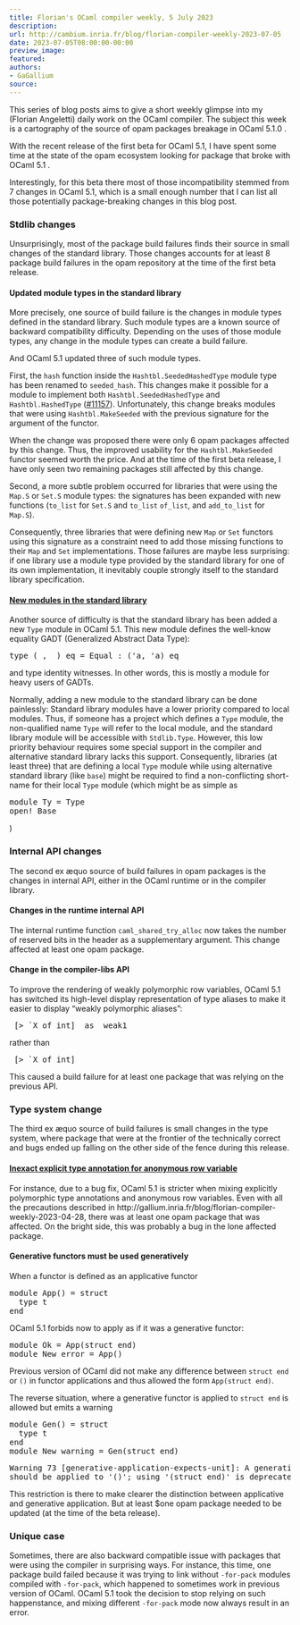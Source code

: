 ```yaml
---
title: Florian's OCaml compiler weekly, 5 July 2023
description:
url: http://cambium.inria.fr/blog/florian-compiler-weekly-2023-07-05
date: 2023-07-05T08:00:00-00:00
preview_image:
featured:
authors:
- GaGallium
source:
---
```





<p>This series of blog posts aims to give a short weekly glimpse into my
(Florian Angeletti) daily work on the OCaml compiler. The subject this
week is a cartography of the source of opam packages breakage in OCaml
5.1.0 .</p>


  

<p>With the recent release of the first beta for OCaml 5.1, I have spent
some time at the state of the opam ecosystem looking for package that
broke with OCaml 5.1 .</p>
<p>Interestingly, for this beta there most of those incompatibility
stemmed from 7 changes in OCaml 5.1, which is a small enough number that
I can list all those potentially package-breaking changes in this blog
post.</p>
<h3>Stdlib changes</h3>
<p>Unsurprisingly, most of the package build failures finds their source
in small changes of the standard library. Those changes accounts for at
least 8 package build failures in the opam repository at the time of the
first beta release.</p>
<h4>Updated module
types in the standard library</h4>
<p>More precisely, one source of build failure is the changes in module
types defined in the standard library. Such module types are a known
source of backward compatibility difficulty. Depending on the uses of
those module types, any change in the module types can create a build
failure.</p>
<p>And OCaml 5.1 updated three of such module types.</p>
<p>First, the <code>hash</code> function inside the
<code>Hashtbl.SeededHashedType</code> module type has been renamed to
<code>seeded_hash</code>. This changes make it possible for a module to
implement both <code>Hashtbl.SeededHashedType</code> and
<code>Hashtbl.HashedType</code> (<a href="https://github.com/ocaml/ocaml/pull/11157">#11157</a>).
Unfortunately, this change breaks modules that were using
<code>Hashtbl.MakeSeeded</code> with the previous signature for the
argument of the functor.</p>
<p>When the change was proposed there were only 6 opam packages affected
by this change. Thus, the improved usability for the
<code>Hashtbl.MakeSeeded</code> functor seemed worth the price. And at
the time of the first beta release, I have only seen two remaining
packages still affected by this change.</p>
<p>Second, a more subtle problem occurred for libraries that were using
the <code>Map.S</code> or <code>Set.S</code> module types: the
signatures has been expanded with new functions (<code>to_list</code>
for <code>Set.S</code> and <code>to_list</code> <code>of_list</code>,
and <code>add_to_list</code> for <code>Map.S</code>).</p>
<p>Consequently, three libraries that were defining new <code>Map</code>
or <code>Set</code> functors using this signature as a constraint need
to add those missing functions to their <code>Map</code> and
<code>Set</code> implementations. Those failures are maybe less
surprising: if one library use a module type provided by the standard
library for one of its own implementation, it inevitably couple strongly
itself to the standard library specification.</p>
<h4><a href="https://github.com/ocaml/ocaml/pull/11581">New modules in the
standard library</a></h4>
<p>Another source of difficulty is that the standard library has been
added a new <code>Type</code> module in OCaml 5.1. This new module
defines the well-know equality GADT (Generalized Abstract Data
Type):</p>
<div class="highlight"><pre><span></span>type (_, _) eq = Equal : ('a, 'a) eq
</pre></div>

<p>and type identity witnesses. In other words, this is mostly a module
for heavy users of GADTs.</p>
<p>Normally, adding a new module to the standard library can be done
painlessly: Standard library modules have a lower priority compared to
local modules. Thus, if someone has a project which defines a
<code>Type</code> module, the non-qualified name <code>Type</code> will
refer to the local module, and the standard library module will be
accessible with <code>Stdlib.Type</code>. However, this low priority
behaviour requires some special support in the compiler and alternative
standard library lacks this support. Consequently, libraries (at least
three) that are defining a local <code>Type</code> module while using
alternative standard library (like <code>base</code>) might be required
to find a non-conflicting short-name for their local <code>Type</code>
module (which might be as simple as</p>
<div class="highlight"><pre><span></span><span class="k">module</span> <span class="n">Ty</span> = <span class="n">Type</span>
<span class="nb">open</span>! <span class="n">Base</span>
</pre></div>

<p>)</p>
<h3>Internal API changes</h3>
<p>The second ex &aelig;quo source of build failures in opam packages is the
changes in internal API, either in the OCaml runtime or in the compiler
library.</p>
<h4>Changes in the runtime
internal API</h4>
<p>The internal runtime function <code>caml_shared_try_alloc</code> now
takes the number of reserved bits in the header as a supplementary
argument. This change affected at least one opam package.</p>
<h4>Change in the compiler-libs
API</h4>
<p>To improve the rendering of weakly polymorphic row variables, OCaml
5.1 has switched its high-level display representation of type aliases
to make it easier to display &ldquo;weakly polymorphic aliases&rdquo;:</p>
<div class="highlight"><pre><span></span> [&gt; `X of int]  as _weak1
</pre></div>

<p>rather than</p>
<div class="highlight"><pre><span></span>_[&gt; `X of int]
</pre></div>

<p>This caused a build failure for at least one package that was relying
on the previous API.</p>
<h3>Type system change</h3>
<p>The third ex &aelig;quo source of build failures is small changes in the
type system, where package that were at the frontier of the technically
correct and bugs ended up falling on the other side of the fence during
this release.</p>
<h4><a href="https://github.com/ocaml/ocaml/pull/12211">Inexact explicit type
annotation for anonymous row variable</a></h4>
<p>For instance, due to a bug fix, OCaml 5.1 is stricter when mixing
explicitly polymorphic type annotations and anonymous row variables.
Even with all the precautions described in
http://gallium.inria.fr/blog/florian-compiler-weekly-2023-04-28, there
was at least one opam package that was affected. On the bright side,
this was probably a bug in the lone affected package.</p>
<h4>Generative
functors must be used generatively</h4>
<p>When a functor is defined as an applicative functor</p>
<div class="highlight"><pre><span></span><span class="k">module</span> <span class="n">App</span>() = <span class="n">struct</span>
  <span class="nb">type</span> <span class="nb">t</span>
<span class="nb">end</span>
</pre></div>

<p>OCaml 5.1 forbids now to apply as if it was a generative functor:</p>
<div class="highlight"><pre><span></span><span class="k">module</span> <span class="n">Ok</span> = <span class="n">App</span>(<span class="n">struct</span> <span class="nb">end</span>)
<span class="k">module</span> <span class="n">New_error</span> = <span class="n">App</span>()
</pre></div>

<p>Previous version of OCaml did not make any difference between
<code>struct end</code> or <code>()</code> in functor applications and
thus allowed the form <code>App(struct end)</code>.</p>
<p>The reverse situation, where a generative functor is applied to
<code>struct end</code> is allowed but emits a warning</p>
<div class="highlight"><pre><span></span><span class="k">module</span> <span class="n">Gen</span>() = <span class="n">struct</span>
  <span class="nb">type</span> <span class="nb">t</span>
<span class="nb">end</span>
<span class="k">module</span> <span class="n">New_warning</span> = <span class="n">Gen</span>(<span class="n">struct</span> <span class="nb">end</span>)
</pre></div>

<div class="highlight"><pre><span></span><span class="nv">Warning</span> <span class="mi">73</span> [<span class="nv">generative</span><span class="o">-</span><span class="nv">application</span><span class="o">-</span><span class="nv">expects</span><span class="o">-</span><span class="nv">unit</span>]: <span class="nv">A</span> <span class="nv">generative</span> <span class="nv">functor</span>
<span class="nv">should</span> <span class="nv">be</span> <span class="nv">applied</span> <span class="nv">to</span> <span class="s1">'</span><span class="s">()</span><span class="s1">'</span><span class="c1">; using '(struct end)' is deprecated.</span>
</pre></div>

<p>This restriction is there to make clearer the distinction between
applicative and generative application. But at least $one opam package
needed to be updated (at the time of the beta release).</p>
<h3>Unique case</h3>
<p>Sometimes, there are also backward compatible issue with packages
that were using the compiler in surprising ways. For instance, this
time, one package build failed because it was trying to link without
<code>-for-pack</code> modules compiled with <code>-for-pack</code>,
which happened to sometimes work in previous version of OCaml. OCaml 5.1
took the decision to stop relying on such happenstance, and mixing
different <code>-for-pack</code> mode now always result in an error.</p>


